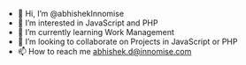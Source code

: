 - 👋 Hi, I’m @abhishekInnomise
- 👀 I’m interested in JavaScript and PHP
- 🌱 I’m currently learning Work Management
- 💞️ I’m looking to collaborate on Projects in JavaScript or PHP
- 📫 How to reach me abhishek.d@innomise.com

<!---
abhishekInnomise/abhishekInnomise is a ✨ special ✨ repository because its `README.md` (this file) appears on your GitHub profile.
You can click the Preview link to take a look at your changes.
--->
